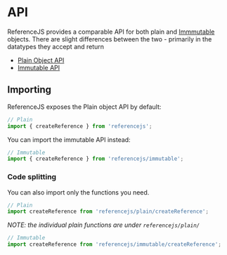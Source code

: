 # API
ReferenceJS provides a comparable API for both plain and [Immmutable](https://facebook.github.io/immutable-js/) objects.
There are slight differences between the two - primarily in the datatypes they accept and return

- [Plain Object API](docs/plainApi.md)
- [Immutable API](docs/immutableApi.md)

## Importing
ReferenceJS exposes the Plain object API by default:

```js
// Plain
import { createReference } from 'referencejs';
```

You can import the immutable API instead:
```js
// Immutable
import { createReference } from 'referencejs/immutable';
```

### Code splitting
You can also import only the functions you need.

```js
// Plain
import createReference from 'referencejs/plain/createReference';
```
*NOTE: the individual plain functions are under `referencejs/plain/`*

```js
// Immutable
import createReference from 'referencejs/immutable/createReference';
```
